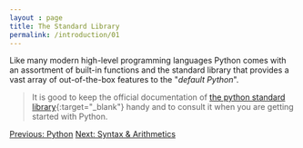 ```yaml
---
layout : page
title: The Standard Library
permalink: /introduction/01
---
```


Like many modern high-level programming languages Python comes with an assortment
of built-in functions and the standard library that provides a vast array of
out-of-the-box features to the "*default Python*".

> It is good to keep the official documentation of
[the python standard library](https://docs.python.org/3/library/index.html){:target="_blank"}
handy and to consult it when you are getting started with Python.

<div class="prevnextlinks">
    <a href="00">Previous: Python</a>
    <a href="02">Next: Syntax & Arithmetics</a>
</div>
